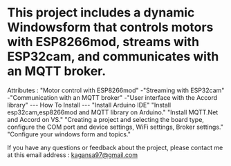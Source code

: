 # This project includes a dynamic Windowsform that controls motors with ESP8266mod, streams with ESP32cam, and communicates with an MQTT broker.

Attributes :
"Motor control with ESP8266mod"
-"Streaming with ESP32cam"
-"Communication with an MQTT broker"
-"User interface with the Accord library"
--- How To Install ---
"Install Arduino IDE"
"Install esp32cam,esp8266mod and MQTT library on Arduino."
"Install MQTT.Net and Accord on VS."
"Creating a project and selecting the board type, configure the COM port and device settings, WiFi settings, Broker settings."
"Configure your windows form and topics."

If you have any questions or feedback about the project, please contact me at this email address : kagansa97@gmail.com
